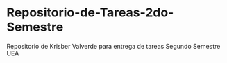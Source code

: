 # Repositorio-de-Tareas-2do-Semestre
Repositorio de Krisber Valverde para entrega de tareas Segundo Semestre UEA
